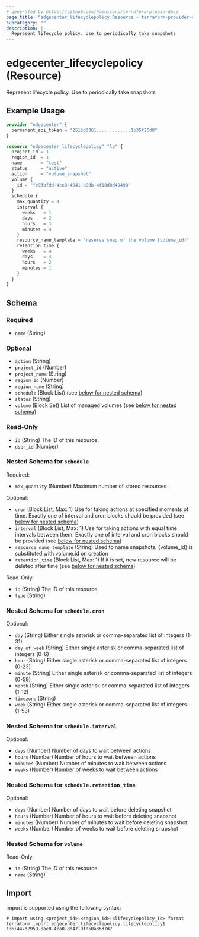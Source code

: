 ```yaml
---
# generated by https://github.com/hashicorp/terraform-plugin-docs
page_title: "edgecenter_lifecyclepolicy Resource - terraform-provider-edgecenter"
subcategory: ""
description: |-
  Represent lifecycle policy. Use to periodically take snapshots
---
```


# edgecenter_lifecyclepolicy (Resource)

Represent lifecycle policy. Use to periodically take snapshots

## Example Usage

```terraform
provider "edgecenter" {
  permanent_api_token = "251$d3361.............1b35f26d8"
}

resource "edgecenter_lifecyclepolicy" "lp" {
  project_id = 1
  region_id  = 1
  name       = "test"
  status     = "active"
  action     = "volume_snapshot"
  volume {
    id = "fe93bfdd-4ce3-4041-b89b-4f10d0d49498"
  }
  schedule {
    max_quantity = 4
    interval {
      weeks   = 1
      days    = 2
      hours   = 3
      minutes = 4
    }
    resource_name_template = "reserve snap of the volume {volume_id}"
    retention_time {
      weeks   = 4
      days    = 3
      hours   = 2
      minutes = 1
    }
  }
}
```

<!-- schema generated by tfplugindocs -->
## Schema

### Required

- `name` (String)

### Optional

- `action` (String)
- `project_id` (Number)
- `project_name` (String)
- `region_id` (Number)
- `region_name` (String)
- `schedule` (Block List) (see [below for nested schema](#nestedblock--schedule))
- `status` (String)
- `volume` (Block Set) List of managed volumes (see [below for nested schema](#nestedblock--volume))

### Read-Only

- `id` (String) The ID of this resource.
- `user_id` (Number)

<a id="nestedblock--schedule"></a>
### Nested Schema for `schedule`

Required:

- `max_quantity` (Number) Maximum number of stored resources

Optional:

- `cron` (Block List, Max: 1) Use for taking actions at specified moments of time. Exactly one of interval and cron blocks should be provided (see [below for nested schema](#nestedblock--schedule--cron))
- `interval` (Block List, Max: 1) Use for taking actions with equal time intervals between them. Exactly one of interval and cron blocks should be provided (see [below for nested schema](#nestedblock--schedule--interval))
- `resource_name_template` (String) Used to name snapshots. {volume_id} is substituted with volume.id on creation
- `retention_time` (Block List, Max: 1) If it is set, new resource will be deleted after time (see [below for nested schema](#nestedblock--schedule--retention_time))

Read-Only:

- `id` (String) The ID of this resource.
- `type` (String)

<a id="nestedblock--schedule--cron"></a>
### Nested Schema for `schedule.cron`

Optional:

- `day` (String) Either single asterisk or comma-separated list of integers (1-31)
- `day_of_week` (String) Either single asterisk or comma-separated list of integers (0-6)
- `hour` (String) Either single asterisk or comma-separated list of integers (0-23)
- `minute` (String) Either single asterisk or comma-separated list of integers (0-59)
- `month` (String) Either single asterisk or comma-separated list of integers (1-12)
- `timezone` (String)
- `week` (String) Either single asterisk or comma-separated list of integers (1-53)


<a id="nestedblock--schedule--interval"></a>
### Nested Schema for `schedule.interval`

Optional:

- `days` (Number) Number of days to wait between actions
- `hours` (Number) Number of hours to wait between actions
- `minutes` (Number) Number of minutes to wait between actions
- `weeks` (Number) Number of weeks to wait between actions


<a id="nestedblock--schedule--retention_time"></a>
### Nested Schema for `schedule.retention_time`

Optional:

- `days` (Number) Number of days to wait before deleting snapshot
- `hours` (Number) Number of hours to wait before deleting snapshot
- `minutes` (Number) Number of minutes to wait before deleting snapshot
- `weeks` (Number) Number of weeks to wait before deleting snapshot



<a id="nestedblock--volume"></a>
### Nested Schema for `volume`

Read-Only:

- `id` (String) The ID of this resource.
- `name` (String)

## Import

Import is supported using the following syntax:

```shell
# import using <project_id>:<region_id>:<lifecyclepolicy_id> format
terraform import edgecenter_lifecyclepolicy.lifecyclepolicy1 1:6:447d2959-8ae0-4ca0-8d47-9f050a3637d7
```
